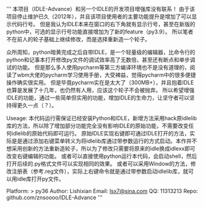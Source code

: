 '''
本项目（IDLE-Advance）和另一个IDLE的开发项目增强库没有联系！
由于该项目停止维护已久（2012年），并且该项目使用者的主要功能提升是增加了可以显示代码行号。
但是我认为IDLE本来在窗口的右下角就有显示行号，甚至在新版的python中，可选的显示行号功能直接增加为了新的feature（py3.9）。
所以笔者不在前人的轮子基础上继续修改，而是选择重新造一个轮子。

众所周知，python暗黄完成之后自带IDLE，是一个轻量级的编辑器，比命令行的python和记事本打开修改py文件的调试效率高了无数倍，甚至还有断点和单步调试的功能。
但是那么多人使用pycharm等第三方编译环境也不是没有道理的，阅读了wbm大佬的pycharm学习使用手册，大受裨益，觉得pycharm中的很多便捷操作确实很实用。
但是毕竟pycharm实在是太大了（300MB+），并且抱着IDLE也算是发展了十几年，也仍然有人用，应该这个轮子不会被抛弃。
所以希望增强IDLE的功能，通过一些简单但实用的功能，增加IDLE的生命力，让坚守者可以坚持得更久一点（？）。

Useage: 本代码运行需保证已经安装Python和IDLE，新增方法采用hack原idlelib库的方法，所以除了增加部分功能完全没有影响IDLE的原始功能，不需要改变任何idlelib的原始代码即可运行。
原始IDLE实现右键即可通过IDLE打开的方法，实际是是通过添加右键菜单转义为将idlelib库通过带参数运行的方式启动。本作并不想采用创新的方法重新造轮子，所以为了修改只需要将原来的idle换成idlexx即可改变右键编辑的功能。
或者可以直接使用python运行本代码，会启动shell，然后打开后续的.py格式文件可以实现相同的效果。
或者可以采用Window的方法，修改注册表（参考.reg文件），实际上右键命令就是通过带参数启动idlelib库，就可以用idle库打开py文件。

Platform: > py36
Author: Lishixian
 Email: lsx7@sina.com
    QQ: 11313213
  Repo: github.com/znsoooo/IDLE-Advance
'''

